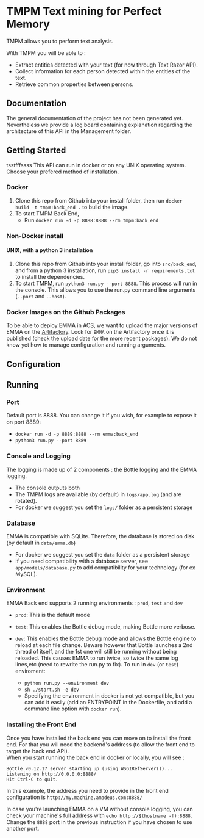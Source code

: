 # TMPM Text mining for Perfect Memory 

TMPM allows you to perform text analysis. 

With TMPM you will be able to : 
* Extract entities detected with your text (for now through Text Razor API).
* Collect information for each person detected within the entities of the text.
* Retrieve common properties between persons. 

## Documentation

The general documentation of the project has not been generated yet. 
Nevertheless we provide a log board containing explanation regarding the architecture of this API in the Management folder.  

## Getting Started
tsstfffssss
This API can run in docker or on any UNIX operating system. Choose your prefered method of installation.


### Docker

1. Clone this repo from Github into your install folder, then run `docker build -t tmpm:back_end .` to build the image.
2. To start TMPM Back End,
    * Run `docker run -d -p 8888:8888 --rm tmpm:back_end`

### Non-Docker install 

#### UNIX, with a python 3 installation 

1. Clone this repo from Github into your install folder, go into `src/back_end`, and from a python 3 installation, run `pip3 install -r requirements.txt` to install the dependencies.
2. To start TMPM, run `python3 run.py --port 8888`. This process will run in the console. This allows you to use the run.py command line arguments (`--port` and `--host`).

### Docker Images on the Github Packages

To be able to deploy EMMA in ACS, we want to upload the major versions of EMMA on the [Artifactory](https://repository.rnd.amadeus.net). Look for `EMMA` on the Artifactory once it is published (check the upload date for the more recent packages). We do not know yet how to manage configuration and running arguments.

## Configuration



## Running

### Port

Default port is 8888. You can change it if you wish, for example to expose it on port 8889:

* `docker run -d -p 8889:8888 --rm emma:back_end`
* `python3 run.py --port 8889`

### Console and Logging

The logging is made up of 2 components : the Bottle logging and the EMMA logging.

* The console outputs both
* The TMPM logs are available (by default) in `logs/app.log` (and are rotated).
* For docker we suggest you set the `logs/` folder as a persistent storage

### Database

EMMA is compatible with SQLite. Therefore, the database is stored on disk (by default in `data/emma.db`)

* For docker we suggest you set the `data` folder as a persistent storage
* If you need compatibility with a database server, see `app/models/database.py` to add compatibility for your technology (for ex MySQL).

### Environment

EMMA Back end supports 2 running environments : `prod`, `test` and `dev`

* `prod`: This is the default mode
* `test`: This enables the Bottle debug mode, making Bottle more verbose.
* `dev`: This enables the Bottle debug mode and allows the Bottle engine to reload at each file change. Beware however that Bottle launches a 2nd thread of itself, and the 1st one will still be running without being reloaded. This causes EMMA to run twice, so twice the same log lines,etc (need to rewrite the run.py to fix). To run in `dev` (or `test`) enviroment:

  * `python run.py --environment dev`
  * `sh ./start.sh -e dev`
  * Specifying the environment in docker is not yet compatible, but you can add it easily (add an ENTRYPOINT in the Dockerfile, and add a command line option with `docker run`).



### Installing the Front End

Once you have installed the back end you can move on to install the front end. For that you will need the backend's address (to allow the front end to target the back end API).\
When you start running the back end in docker or locally, you will see :

    Bottle v0.12.17 server starting up (using WSGIRefServer())...
    Listening on http://0.0.0.0:8888/
    Hit Ctrl-C to quit.

In this example, the address you need to provide in the front end configuration is `http://my.machine.amadeus.com:8888/`

In case you're launching EMMA on a VM without console logging, you can check your machine's full address with `echo http://$(hostname -f):8888`. Change the `8888` port in the previous instruction if you have chosen to use another port.
